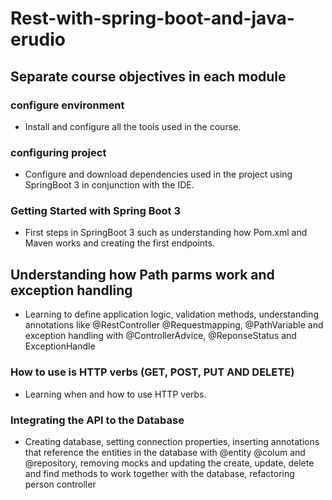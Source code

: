 # Rest-with-spring-boot-and-java-erudio

## Separate course objectives in each module

### configure environment

- Install and configure all the tools used in the course.

### configuring project

- Configure and download dependencies used in the project using SpringBoot 3 in conjunction with the IDE.

### Getting Started with Spring Boot 3

- First steps in SpringBoot 3 such as understanding how Pom.xml and Maven works and creating the first endpoints.

## Understanding how Path parms work and exception handling

- Learning to define application logic, validation methods, understanding annotations like @RestController @Requestmapping, @PathVariable and exception handling with @ControllerAdvice, @ReponseStatus and ExceptionHandle

### How to use is HTTP verbs (GET, POST, PUT AND DELETE)

- Learning when and how to use HTTP verbs.

### Integrating the API to the Database

- Creating database, setting connection properties, inserting annotations that reference the entities in the database with @entity @colum and @repository, removing mocks and updating the create, update, delete and find methods to work together with the database, refactoring person controller

